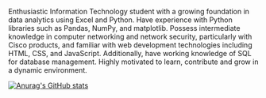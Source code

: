 Enthusiastic Information Technology student with a growing foundation in data analytics using Excel and Python. Have experience with Python  libraries such as Pandas, NumPy, and matplotlib. Possess intermediate knowledge in computer networking and network security, particularly with Cisco products, and familiar with web development technologies including HTML, CSS, and JavaScript. Additionally, have working knowledge of SQL for database management. Highly motivated to learn,  contribute and grow in a dynamic environment.

[![Anurag's GitHub stats](https://github-readme-stats.vercel.app/api?username=MunasheMuchinako)](https://github.com/anuraghazra/github-readme-stats)
<!---
munashemuchinako741/munashemuchinako741 is a ✨ special ✨ repository because its `README.md` (this file) appears on your GitHub profile.
You can click the Preview link to take a look at your changes.
--->
